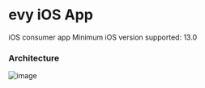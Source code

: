 # evy iOS App
iOS consumer app
Minimum iOS version supported: 13.0

### Architecture
 ![image](https://github.com/EVY-Platform/evy/assets/711580/0d4c9078-5d66-4220-8ee1-6410c303519d)

